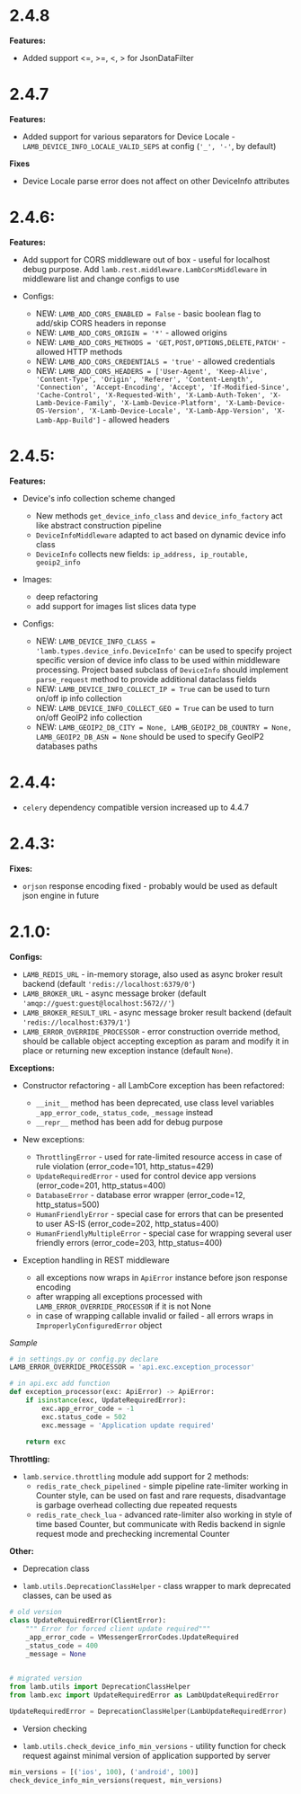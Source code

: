 # 2.4.8
**Features:**
* Added support <=, >=, <, > for JsonDataFilter

# 2.4.7
**Features:**
* Added support for various separators for Device Locale - `LAMB_DEVICE_INFO_LOCALE_VALID_SEPS` at config (`'_', '-'`, by default)

**Fixes**
* Device Locale parse error does not affect on other DeviceInfo attributes


# 2.4.6:

**Features:**
* Add support for CORS middleware out of box - useful for localhost debug purpose. Add `lamb.rest.middleware.LambCorsMiddleware` in middleware list and change configs to use

* Configs:
  - NEW: `LAMB_ADD_CORS_ENABLED = False` - basic boolean flag to add/skip CORS headers in reponse
  - NEW: `LAMB_ADD_CORS_ORIGIN = '*'` - allowed origins
  - NEW: `LAMB_ADD_CORS_METHODS = 'GET,POST,OPTIONS,DELETE,PATCH'` - allowed HTTP methods 
  - NEW: `LAMB_ADD_CORS_CREDENTIALS = 'true'` - allowed credentials 
  - NEW: `LAMB_ADD_CORS_HEADERS = ['User-Agent', 'Keep-Alive', 'Content-Type', 'Origin', 'Referer', 'Content-Length', 'Connection', 'Accept-Encoding', 'Accept', 'If-Modified-Since', 'Cache-Control', 'X-Requested-With', 'X-Lamb-Auth-Token', 'X-Lamb-Device-Family', 'X-Lamb-Device-Platform', 'X-Lamb-Device-OS-Version', 'X-Lamb-Device-Locale', 'X-Lamb-App-Version', 'X-Lamb-App-Build']` - allowed headers


# 2.4.5:

**Features:**

* Device's info collection scheme changed
  - New methods `get_device_info_class` and `device_info_factory` act like abstract construction pipeline
  - `DeviceInfoMiddleware` adapted to act based on dynamic device info class
  - `DeviceInfo` collects new fields: `ip_address, ip_routable, geoip2_info`

* Images:
  - deep refactoring
  - add support for images list slices data type

* Configs:
  - NEW: `LAMB_DEVICE_INFO_CLASS = 'lamb.types.device_info.DeviceInfo'`  can be used to specify project specific version of device info class to be used within middleware processing. Project based subclass of `DeviceInfo` should implement `parse_request` method to provide additional dataclass fields
  - NEW: `LAMB_DEVICE_INFO_COLLECT_IP = True` can be used to turn on/off ip info collection
  - NEW: `LAMB_DEVICE_INFO_COLLECT_GEO = True` can be used to turn on/off GeoIP2 info collection
  - NEW: `LAMB_GEOIP2_DB_CITY = None, LAMB_GEOIP2_DB_COUNTRY = None, LAMB_GEOIP2_DB_ASN = None` should be used to specify GeoIP2 databases paths 

# 2.4.4:

* `celery` dependency compatible version increased up to 4.4.7
  
# 2.4.3:

**Fixes:**

* `orjson` response encoding fixed - probably would be used as default json engine in future 
 

# 2.1.0:

**Configs:**

* `LAMB_REDIS_URL` - in-memory storage, also used as async broker result backend (default `'redis://localhost:6379/0'`)
* `LAMB_BROKER_URL` - async message broker (default `'amqp://guest:guest@localhost:5672//'`)
* `LAMB_BROKER_RESULT_URL` - async message broker result backend (default `'redis://localhost:6379/1'`)
* `LAMB_ERROR_OVERRIDE_PROCESSOR` - error construction override method, should be callable object accepting exception as param and modify it in place or returning new exception instance (default `None`). 

**Exceptions:**

* Constructor refactoring - all LambCore exception has been refactored:
  - `__init__` method has been deprecated, use class level variables `_app_error_code`,`_status_code`, `_message` instead
  - `__repr__` method has been add for debug purpose
* New exceptions:
  -  `ThrottlingError` - used for rate-limited resource access in case of rule violation (error_code=101, http_status=429)
  -  `UpdateRequiredError` - used for control device app versions (error_code=201, http_status=400)
  -  `DatabaseError` - database error wrapper (error_code=12, http_status=500)
  -  `HumanFriendlyError` - special case for errors that can be presented to user AS-IS (error_code=202, http_status=400)
  -  `HumanFriendlyMultipleError` - special case for wrapping several user friendly errors (error_code=203, http_status=400)

* Exception handling in REST middleware
  -  all exceptions now wraps in `ApiError` instance before json response encoding
  -  after wrapping all exceptions processed with `LAMB_ERROR_OVERRIDE_PROCESSOR` if it is not None
  -  in case of wrapping callable invalid or failed - all errors wraps in `ImproperlyConfiguredError` object

*Sample*  

```python
# in settings.py or config.py declare
LAMB_ERROR_OVERRIDE_PROCESSOR = 'api.exc.exception_processor'

# in api.exc add function
def exception_processor(exc: ApiError) -> ApiError:
    if isinstance(exc, UpdateRequiredError):
        exc.app_error_code = -1
        exc.status_code = 502
        exc.message = 'Application update required'
        
    return exc
```

**Throttling:**

* `lamb.service.throttling` module add support for 2 methods:
	- `redis_rate_check_pipelined` - simple pipeline rate-limiter working in Counter style, can be used on fast and rare requests, disadvantage is garbage overhead collecting due repeated requests
	- `redis_rate_check_lua` - advanced rate-limiter also working in style of time based Counter, but communicate with Redis backend in signle request mode and prechecking incremental Counter

**Other:**

* Deprecation class 
 - `lamb.utils.DeprecationClassHelper` - class wrapper to mark deprecated classes, can be used as

```python
# old version
class UpdateRequiredError(ClientError):
    """ Error for forced client update required"""
    _app_error_code = VMessengerErrorCodes.UpdateRequired
    _status_code = 400
    _message = None
    

# migrated version
from lamb.utils import DeprecationClassHelper
from lamb.exc import UpdateRequiredError as LambUpdateRequiredError

UpdateRequiredError = DeprecationClassHelper(LambUpdateRequiredError)
```

* Version checking
 - `lamb.utils.check_device_info_min_versions` - utility function for check request against minimal version of application supported by server

```python
min_versions = [('ios', 100), ('android', 100)]
check_device_info_min_versions(request, min_versions)
```


